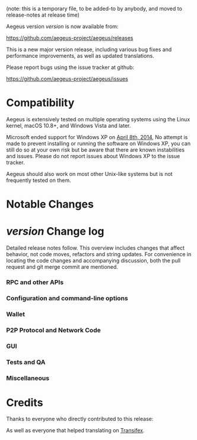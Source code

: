(note: this is a temporary file, to be added-to by anybody, and moved to release-notes at release time)

Aegeus version *version* is now available from:

  <https://github.com/aegeus-project/aegeus/releases>

This is a new major version release, including various bug fixes and
performance improvements, as well as updated translations.

Please report bugs using the issue tracker at github:

  <https://github.com/aegeus-project/aegeus/issues>

Compatibility
==============

Aegeus is extensively tested on multiple operating systems using
the Linux kernel, macOS 10.8+, and Windows Vista and later.

Microsoft ended support for Windows XP on [April 8th, 2014](https://www.microsoft.com/en-us/WindowsForBusiness/end-of-xp-support),
No attempt is made to prevent installing or running the software on Windows XP, you
can still do so at your own risk but be aware that there are known instabilities and issues.
Please do not report issues about Windows XP to the issue tracker.

Aegeus should also work on most other Unix-like systems but is not
frequently tested on them.

Notable Changes
===============



*version* Change log
=================

Detailed release notes follow. This overview includes changes that affect
behavior, not code moves, refactors and string updates. For convenience in locating
the code changes and accompanying discussion, both the pull request and
git merge commit are mentioned.

### RPC and other APIs


### Configuration and command-line options


### Wallet


### P2P Protocol and Network Code


### GUI


### Tests and QA


### Miscellaneous


Credits
=======

Thanks to everyone who directly contributed to this release:


As well as everyone that helped translating on [Transifex](https://www.transifex.com/projects/p/aegeus-project-translations/).
